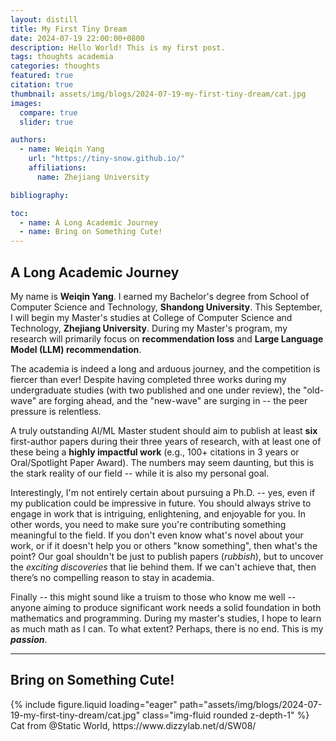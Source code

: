 ```yaml
---
layout: distill
title: My First Tiny Dream
date: 2024-07-19 22:00:00+0800
description: Hello World! This is my first post.
tags: thoughts academia
categories: thoughts
featured: true
citation: true
thumbnail: assets/img/blogs/2024-07-19-my-first-tiny-dream/cat.jpg
images:
  compare: true
  slider: true

authors:
  - name: Weiqin Yang
    url: "https://tiny-snow.github.io/"
    affiliations:
      name: Zhejiang University

bibliography:

toc:
  - name: A Long Academic Journey
  - name: Bring on Something Cute!
---
```


## A Long Academic Journey

My name is **Weiqin Yang**. I earned my Bachelor's degree from School of Computer Science and Technology, **Shandong University**. This September, I will begin my Master's studies at College of Computer Science and Technology, **Zhejiang University**. During my Master's program, my research will primarily focus on **recommendation loss** and **Large Language Model (LLM) recommendation**.

The academia is indeed a long and arduous journey, and the competition is fiercer than ever! Despite having completed three works during my undergraduate studies (with two published and one under review), the "old-wave" are forging ahead, and the "new-wave" are surging in -- the peer pressure is relentless.

A truly outstanding AI/ML Master student should aim to publish at least **six** first-author papers during their three years of research, with at least one of these being a **highly impactful work** (e.g., 100+ citations in 3 years or Oral/Spotlight Paper Award). The numbers may seem daunting, but this is the stark reality of our field -- while it is also my personal goal.

Interestingly, I'm not entirely certain about pursuing a Ph.D. -- yes, even if my publication could be impressive in future. You should always strive to engage in work that is intriguing, enlightening, and enjoyable for you. In other words, you need to make sure you're contributing something meaningful to the field. If you don't even know what's novel about your work, or if it doesn't help you or others "know something", then what's the point? Our goal shouldn't be just to publish papers (_rubbish_), but to uncover the _exciting discoveries_ that lie behind them. If we can't achieve that, then there’s no compelling reason to stay in academia.

Finally -- this might sound like a truism to those who know me well -- anyone aiming to produce significant work needs a solid foundation in both mathematics and programming. During my master's studies, I hope to learn as much math as I can. To what extent? Perhaps, there is no end. This is my **_passion_**.

---

## Bring on Something Cute!

<swiper-container keyboard="true" navigation="true" pagination="true" pagination-clickable="true" pagination-dynamic-bullets="true" rewind="true">
    <swiper-slide>{% include figure.liquid loading="eager" path="assets/img/blogs/2024-07-19-my-first-tiny-dream/cat.jpg" class="img-fluid rounded z-depth-1" %}</swiper-slide>
</swiper-container>
<figcaption class="figure-caption text-center">Cat from @Static World, https://www.dizzylab.net/d/SW08/</figcaption>
